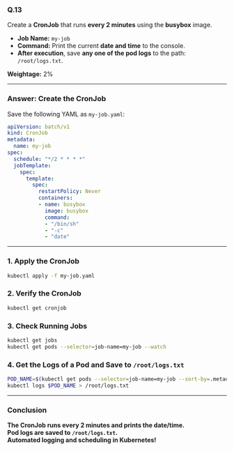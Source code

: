 ### Q.13
Create a **CronJob** that runs **every 2 minutes** using the **busybox** image.  
- **Job Name:** `my-job`
- **Command:** Print the current **date and time** to the console.
- **After execution**, save **any one of the pod logs** to the path: `/root/logs.txt`.

**Weightage:** 2%

---

### **Answer: Create the CronJob**
Save the following YAML as `my-job.yaml`:

```yaml
apiVersion: batch/v1
kind: CronJob
metadata:
  name: my-job
spec:
  schedule: "*/2 * * * *"
  jobTemplate:
    spec:
      template:
        spec:
          restartPolicy: Never
          containers:
          - name: busybox
            image: busybox
            command:
            - "/bin/sh"
            - "-c"
            - "date"
```

---

### **1. Apply the CronJob**
```sh
kubectl apply -f my-job.yaml
```

### **2. Verify the CronJob**
```sh
kubectl get cronjob
```

### **3. Check Running Jobs**
```sh
kubectl get jobs
kubectl get pods --selector=job-name=my-job --watch
```

### **4. Get the Logs of a Pod and Save to `/root/logs.txt`**
```sh
POD_NAME=$(kubectl get pods --selector=job-name=my-job --sort-by=.metadata.creationTimestamp -o jsonpath='{.items[-1].metadata.name}')
kubectl logs $POD_NAME > /root/logs.txt
```

---

### **Conclusion**
**The CronJob runs every 2 minutes and prints the date/time.**  
**Pod logs are saved to `/root/logs.txt`.**  
**Automated logging and scheduling in Kubernetes!**
